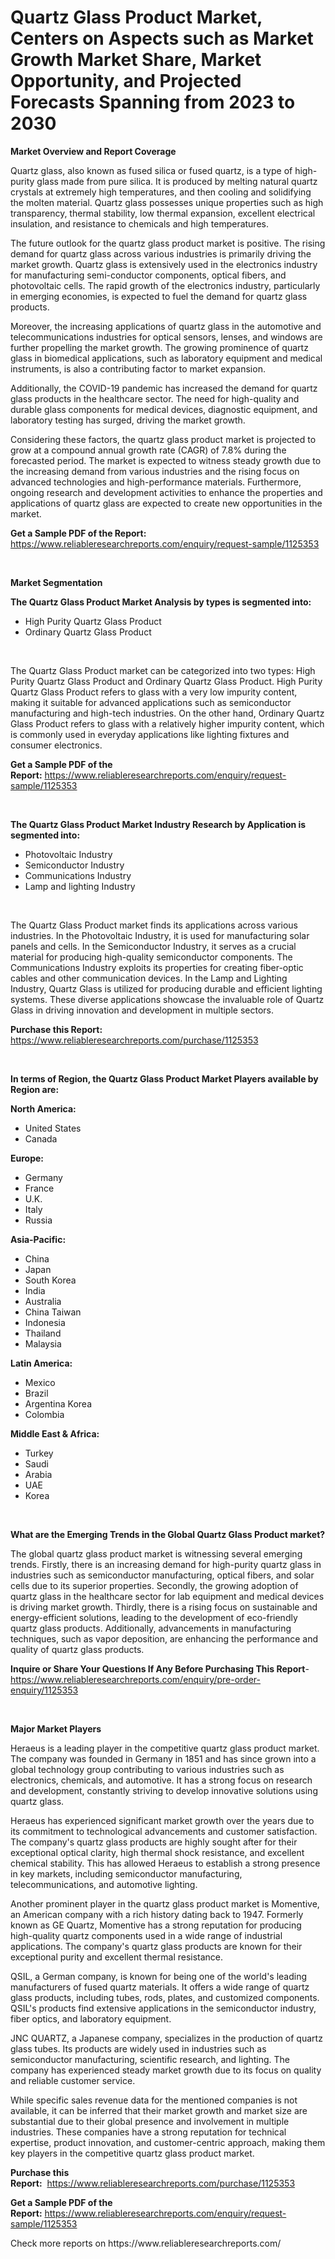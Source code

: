 <p><h1>Quartz Glass Product Market, Centers on Aspects such as Market Growth Market Share, Market Opportunity, and Projected Forecasts Spanning from 2023 to 2030</h1></p><p><strong>Market Overview and Report Coverage</strong></p>
<p><p>Quartz glass, also known as fused silica or fused quartz, is a type of high-purity glass made from pure silica. It is produced by melting natural quartz crystals at extremely high temperatures, and then cooling and solidifying the molten material. Quartz glass possesses unique properties such as high transparency, thermal stability, low thermal expansion, excellent electrical insulation, and resistance to chemicals and high temperatures.</p><p>The future outlook for the quartz glass product market is positive. The rising demand for quartz glass across various industries is primarily driving the market growth. Quartz glass is extensively used in the electronics industry for manufacturing semi-conductor components, optical fibers, and photovoltaic cells. The rapid growth of the electronics industry, particularly in emerging economies, is expected to fuel the demand for quartz glass products.</p><p>Moreover, the increasing applications of quartz glass in the automotive and telecommunications industries for optical sensors, lenses, and windows are further propelling the market growth. The growing prominence of quartz glass in biomedical applications, such as laboratory equipment and medical instruments, is also a contributing factor to market expansion.</p><p>Additionally, the COVID-19 pandemic has increased the demand for quartz glass products in the healthcare sector. The need for high-quality and durable glass components for medical devices, diagnostic equipment, and laboratory testing has surged, driving the market growth.</p><p>Considering these factors, the quartz glass product market is projected to grow at a compound annual growth rate (CAGR) of 7.8% during the forecasted period. The market is expected to witness steady growth due to the increasing demand from various industries and the rising focus on advanced technologies and high-performance materials. Furthermore, ongoing research and development activities to enhance the properties and applications of quartz glass are expected to create new opportunities in the market.</p></p>
<p><strong>Get a Sample PDF of the Report:</strong> <a href="https://www.reliableresearchreports.com/enquiry/request-sample/1125353">https://www.reliableresearchreports.com/enquiry/request-sample/1125353</a></p>
<p>&nbsp;</p>
<p><strong>Market Segmentation</strong></p>
<p><strong>The Quartz Glass Product Market Analysis by types is segmented into:</strong></p>
<p><ul><li>High Purity Quartz Glass Product</li><li>Ordinary Quartz Glass Product</li></ul></p>
<p>&nbsp;</p>
<p><p>The Quartz Glass Product market can be categorized into two types: High Purity Quartz Glass Product and Ordinary Quartz Glass Product. High Purity Quartz Glass Product refers to glass with a very low impurity content, making it suitable for advanced applications such as semiconductor manufacturing and high-tech industries. On the other hand, Ordinary Quartz Glass Product refers to glass with a relatively higher impurity content, which is commonly used in everyday applications like lighting fixtures and consumer electronics.</p></p>
<p><strong>Get a Sample PDF of the Report:</strong>&nbsp;<a href="https://www.reliableresearchreports.com/enquiry/request-sample/1125353">https://www.reliableresearchreports.com/enquiry/request-sample/1125353</a></p>
<p>&nbsp;</p>
<p><strong>The Quartz Glass Product Market Industry Research by Application is segmented into:</strong></p>
<p><ul><li>Photovoltaic Industry</li><li>Semiconductor Industry</li><li>Communications Industry</li><li>Lamp and lighting Industry</li></ul></p>
<p>&nbsp;</p>
<p><p>The Quartz Glass Product market finds its applications across various industries. In the Photovoltaic Industry, it is used for manufacturing solar panels and cells. In the Semiconductor Industry, it serves as a crucial material for producing high-quality semiconductor components. The Communications Industry exploits its properties for creating fiber-optic cables and other communication devices. In the Lamp and Lighting Industry, Quartz Glass is utilized for producing durable and efficient lighting systems. These diverse applications showcase the invaluable role of Quartz Glass in driving innovation and development in multiple sectors.</p></p>
<p><strong>Purchase this Report:</strong>&nbsp; <a href="https://www.reliableresearchreports.com/purchase/1125353">https://www.reliableresearchreports.com/purchase/1125353</a></p>
<p>&nbsp;</p>
<p><strong>In terms of Region, the Quartz Glass Product Market Players available by Region are:</strong></p>
<p>
    <p> <strong> North America: </strong>
        <ul>
            <li>United States</li>
            <li>Canada</li>
        </ul>
        </p> 
    <p> <strong> Europe: </strong>
        <ul>
            <li>Germany</li>
            <li>France</li>
            <li>U.K.</li>
            <li>Italy</li>
            <li>Russia</li>
        </ul>
        </p> 
    <p> <strong> Asia-Pacific: </strong>
        <ul>
            <li>China</li>
            <li>Japan</li>
            <li>South Korea</li>
            <li>India</li>
            <li>Australia</li>
            <li>China Taiwan</li>
            <li>Indonesia</li>
            <li>Thailand</li>
            <li>Malaysia</li>
        </ul>
        </p> 
    <p> <strong> Latin America: </strong>
        <ul>
            <li>Mexico</li>
            <li>Brazil</li>
            <li>Argentina Korea</li>
            <li>Colombia</li>
        </ul>
        </p> 
    <p> <strong> Middle East & Africa: </strong>
        <ul>
            <li>Turkey</li>
            <li>Saudi</li>
            <li>Arabia</li>
            <li>UAE</li>
            <li>Korea</li>
        </ul>
    </p>
    </p>
<p>&nbsp;</p>
<p><strong>What are the Emerging Trends in the Global Quartz Glass Product market?</strong></p>
<p><p>The global quartz glass product market is witnessing several emerging trends. Firstly, there is an increasing demand for high-purity quartz glass in industries such as semiconductor manufacturing, optical fibers, and solar cells due to its superior properties. Secondly, the growing adoption of quartz glass in the healthcare sector for lab equipment and medical devices is driving market growth. Thirdly, there is a rising focus on sustainable and energy-efficient solutions, leading to the development of eco-friendly quartz glass products. Additionally, advancements in manufacturing techniques, such as vapor deposition, are enhancing the performance and quality of quartz glass products.</p></p>
<p><strong>Inquire or Share Your Questions If Any Before Purchasing This Report</strong>- <a href="https://www.reliableresearchreports.com/enquiry/pre-order-enquiry/1125353">https://www.reliableresearchreports.com/enquiry/pre-order-enquiry/1125353</a></p>
<p>&nbsp;</p>
<p><strong>Major Market Players</strong></p>
<p><p>Heraeus is a leading player in the competitive quartz glass product market. The company was founded in Germany in 1851 and has since grown into a global technology group contributing to various industries such as electronics, chemicals, and automotive. It has a strong focus on research and development, constantly striving to develop innovative solutions using quartz glass.</p><p>Heraeus has experienced significant market growth over the years due to its commitment to technological advancements and customer satisfaction. The company's quartz glass products are highly sought after for their exceptional optical clarity, high thermal shock resistance, and excellent chemical stability. This has allowed Heraeus to establish a strong presence in key markets, including semiconductor manufacturing, telecommunications, and automotive lighting.</p><p>Another prominent player in the quartz glass product market is Momentive, an American company with a rich history dating back to 1947. Formerly known as GE Quartz, Momentive has a strong reputation for producing high-quality quartz components used in a wide range of industrial applications. The company's quartz glass products are known for their exceptional purity and excellent thermal resistance.</p><p>QSIL, a German company, is known for being one of the world's leading manufacturers of fused quartz materials. It offers a wide range of quartz glass products, including tubes, rods, plates, and customized components. QSIL's products find extensive applications in the semiconductor industry, fiber optics, and laboratory equipment.</p><p>JNC QUARTZ, a Japanese company, specializes in the production of quartz glass tubes. Its products are widely used in industries such as semiconductor manufacturing, scientific research, and lighting. The company has experienced steady market growth due to its focus on quality and reliable customer service.</p><p>While specific sales revenue data for the mentioned companies is not available, it can be inferred that their market growth and market size are substantial due to their global presence and involvement in multiple industries. These companies have a strong reputation for technical expertise, product innovation, and customer-centric approach, making them key players in the competitive quartz glass product market.</p></p>
<p><strong>Purchase this Report:</strong>&nbsp;&nbsp;<a href="https://www.reliableresearchreports.com/purchase/1125353">https://www.reliableresearchreports.com/purchase/1125353</a></p>
<p></p>
<p><strong>Get a Sample PDF of the Report:</strong>&nbsp;<a href="https://www.reliableresearchreports.com/enquiry/request-sample/1125353">https://www.reliableresearchreports.com/enquiry/request-sample/1125353</a></p>
<p>Check more reports on https://www.reliableresearchreports.com/</p>